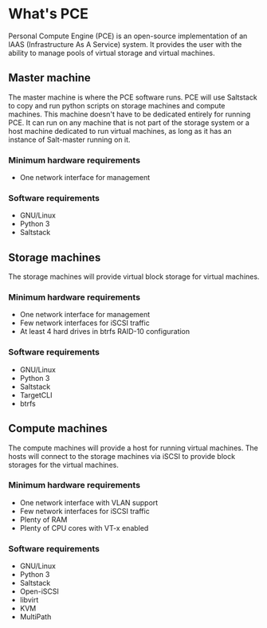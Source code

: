 # What's PCE
Personal Compute Engine (PCE) is an open-source implementation of an IAAS
(Infrastructure As A Service) system. It provides the user with the ability
to manage pools of virtual storage and virtual machines.

## Master machine
The master machine is where the PCE software runs. PCE will use Saltstack
to copy and run python scripts on storage machines and compute machines.
This machine doesn't have to be dedicated entirely for running PCE. It can
run on any machine that is not part of the storage system or a host machine
dedicated to run virtual machines, as long as it has an instance of
Salt-master running on it.

### Minimum hardware requirements
 - One network interface for management

### Software requirements
 - GNU/Linux
 - Python 3
 - Saltstack

## Storage machines
The storage machines will provide virtual block storage for virtual machines.

### Minimum hardware requirements
 - One network interface for management
 - Few network interfaces for iSCSI traffic
 - At least 4 hard drives in btrfs RAID-10 configuration

### Software requirements
 - GNU/Linux
 - Python 3
 - Saltstack
 - TargetCLI
 - btrfs

## Compute machines
The compute machines will provide a host for running virtual machines. The
hosts will connect to the storage machines via iSCSI to provide block storages
for the virtual machines.

### Minimum hardware requirements
 - One network interface with VLAN support
 - Few network interfaces for iSCSI traffic
 - Plenty of RAM
 - Plenty of CPU cores with VT-x enabled

### Software requirements
 - GNU/Linux
 - Python 3
 - Saltstack
 - Open-iSCSI
 - libvirt
 - KVM
 - MultiPath

